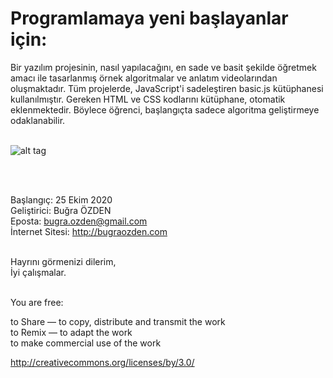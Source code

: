 Programlamaya yeni başlayanlar için:
==============

Bir yazılım projesinin, nasıl yapılacağını, en sade ve basit şekilde öğretmek amacı ile tasarlanmış örnek algoritmalar ve anlatım videolarından oluşmaktadır. Tüm projelerde, JavaScript'i sadeleştiren basic.js kütüphanesi kullanılmıştır. Gereken HTML ve CSS kodlarını kütüphane, otomatik eklenmektedir. Böylece öğrenci, başlangıçta sadece algoritma geliştirmeye odaklanabilir.<br /><br />

![alt tag](https://bug7a.github.io/basicjs-turkce/resimler/projeler.png)

<br /><br />

Başlangıç: 25 Ekim 2020<br>
Geliştirici: Buğra ÖZDEN<br>
Eposta: bugra.ozden@gmail.com<br>
İnternet Sitesi: http://bugraozden.com<br><br>

Hayrını görmenizi dilerim,<br />
İyi çalışmalar.<br /><br />

You are free:<br />

to Share — to copy, distribute and transmit the work<br />
to Remix — to adapt the work<br />
to make commercial use of the work<br />

<http://creativecommons.org/licenses/by/3.0/><br /><br />
